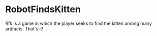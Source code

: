 # RobotFindsKitten
Rfk is a game in which the player seeks to find the kitten among many artifacts. That's it!

